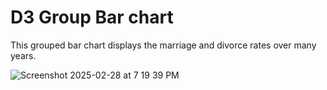 # D3 Group Bar chart 
This grouped bar chart displays the marriage and divorce rates over many years.

![Screenshot 2025-02-28 at 7 19 39 PM](https://github.com/user-attachments/assets/00e98962-b5e3-485c-8a7d-787521dd3eb1)
